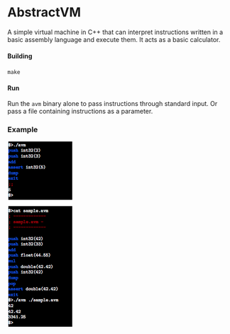 # AbstractVM
A simple virtual machine in C++ that can interpret instructions written in a basic assembly language and execute them. It acts as a basic calculator.  
  
#### Building  
`make`

#### Run  
Run the `avm` binary alone to pass instructions through standard input. Or pass a file containing instructions as a parameter.  
  
### Example  
![alt text](https://github.com/isahodge/AbstractVM/blob/master/images/example.png)
